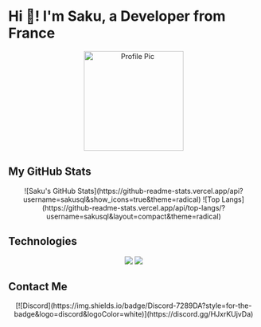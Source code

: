 # Hi 👋! I'm Saku, a Developer from France

<div align="center">
  <img src="https://avatars.githubusercontent.com/u/161844377" alt="Profile Pic" width="200"/>
</div>

## My GitHub Stats

<div align="center">
  ![Saku's GitHub Stats](https://github-readme-stats.vercel.app/api?username=sakusql&show_icons=true&theme=radical)
  ![Top Langs](https://github-readme-stats.vercel.app/api/top-langs/?username=sakusql&layout=compact&theme=radical)
</div>

## Technologies

<div align="center">
  <img src="https://img.shields.io/badge/JavaScript-F7DF1E?style=for-the-badge&logo=javascript&logoColor=black">
  <img src="https://img.shields.io/badge/Python-3776AB?style=for-the-badge&logo=python&logoColor=white">
</div>

## Contact Me

<div align="center">
  [![Discord](https://img.shields.io/badge/Discord-7289DA?style=for-the-badge&logo=discord&logoColor=white)](https://discord.gg/HJxrKUjvDa)
</div>
